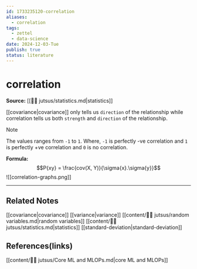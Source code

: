 ```yaml
---
id: 1733235120-correlation
aliases:
  - correlation
tags:
  - zettel
  - data-science
date: 2024-12-03-Tue
publish: true
status: literature
---
```

# correlation

**Source:** [[🥷🏽 jutsus/statistics.md|statistics]]

[[covariance|covariance]] only tells us `direction` of the relationship while correlation tells us both `strength` and `direction` of the relationship.

> [!NOTE]
> The values ranges from `-1` to `1`. Where, `-1` is perfectly -ve correlation and `1` is perfectly +ve correlation and `0` is no correlation.

**Formula:** $$P{xy} = \frac{cov(X, Y)}{\sigma{x}.\sigma{y}}$$
![[correlation-graphs.png]]

---
## Related Notes
[[covariance|covariance]]
[[variance|variance]]
[[content/🥷🏽 jutsus/random variables.md|random variables]]
[[content/🥷🏽 jutsus/statistics.md|statistics]]
[[standard-deviation|standard-deviation]]

## References(links)
[[content/🥷🏽 jutsus/Core ML and MLOPs.md|core ML and MLOPs]]
